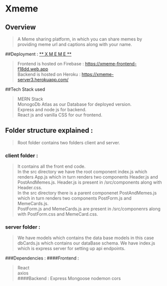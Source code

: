 # Xmeme

## Overview 
> A Meme sharing platform, in which you can share memes by providing meme url and captions along with your name. 

##Deployment :  <a href="https://svsannidhay.github.io/Line_Encoder/" target = "_blank" >** X M E M E **</a>
> Frontend is hosted on Firebase : https://xmeme-frontend-f18dd.web.app <br>
> Backend is hosted on Heroku : https://xmeme-server3.herokuapp.com/  <br>

##Tech Stack used
> MERN Stack <br>
> MonogoDb Atlas as our Database for deployed version.<br>
> Express and node js for backend.<br>
> React js and vanilla CSS for our frontend.<br>

## Folder structure explained : 
> Root folder contains two folders client and server. <br>
### client folder :
> It contains all the front end code.<br>
> In the src directory we have the root component index.js which renders App.js which in turn renders two components Header.js and PostAndMemes.js.
> Header.js is present in /src/components along with Header.css.<br>
> In the src directory there is a parent componenet PostAndMemes.js which in turn renders two components PostForm.js and MemeCards.js.<br>
> PostForm.js and MemeCards.js are present in /src/componenrs along with PostForm.css and MemeCard.css.<br>
### server folder :
> We have models which contains the data base models in this case dbCards.js which contains our dataBase schema.
> We have index.js which is express server for setting up api endpoints.

###Dependencies : 
####Frontend : 
> React<br>
> axios<br>
####Backend : 
> Express
> Mongoose
> nodemon
> cors
